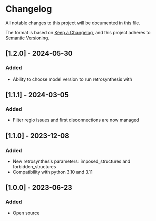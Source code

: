 # Changelog

All notable changes to this project will be documented in this file.

The format is based on [Keep a Changelog](https://keepachangelog.com/en/1.0.0/),
and this project adheres to [Semantic Versioning](https://semver.org/spec/v2.0.0.html).

## [1.2.0] - 2024-05-30

### Added
- Ability to choose model version to run retrosynthesis with

## [1.1.1] - 2024-03-05

### Added
- Filter regio issues and first disconnections are now managed

## [1.1.0] - 2023-12-08

### Added
- New retrosynthesis parameters: imposed_structures and forbidden_structures
- Compatibility with python 3.10 and 3.11


## [1.0.0] - 2023-06-23

### Added
- Open source

